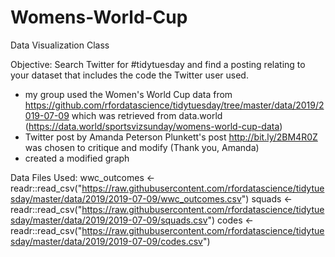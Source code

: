 # Womens-World-Cup
Data Visualization Class

Objective: Search Twitter for #tidytuesday and find a posting relating to your dataset that includes the code the Twitter user used.
  - my group used the Women's World Cup data from https://github.com/rfordatascience/tidytuesday/tree/master/data/2019/2019-07-09 which was retrieved from data.world (https://data.world/sportsvizsunday/womens-world-cup-data)
  - Twitter post by Amanda Peterson Plunkett's post http://bit.ly/2BM4R0Z was chosen to critique and modify (Thank you, Amanda)
  - created a modified graph
  
 
Data Files Used:
wwc_outcomes <- readr::read_csv("https://raw.githubusercontent.com/rfordatascience/tidytuesday/master/data/2019/2019-07-09/wwc_outcomes.csv")
squads <- readr::read_csv("https://raw.githubusercontent.com/rfordatascience/tidytuesday/master/data/2019/2019-07-09/squads.csv")
codes <- readr::read_csv("https://raw.githubusercontent.com/rfordatascience/tidytuesday/master/data/2019/2019-07-09/codes.csv")


    
  
  

 
